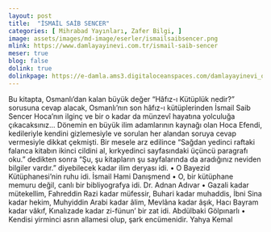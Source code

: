 ```yaml
---
layout: post
title:  "İSMAİL SAİB SENCER"
categories: [ Mihrabad Yayınları, Zafer Bilgi, ]
image: assets/images/md-image/eserler/ismailsaibsencer.png
mlink: https://www.damlayayinevi.com.tr/ismail-saib-sencer
meser: true
blog: false
dolink: true
dolinkpage: https://e-damla.ams3.digitaloceanspaces.com/damlayayinevi_ornek_sayfalar/9786056725180/index.html
---
```



Bu kitapta, Osmanlı’dan kalan büyük değer “Hâfız-ı Kütüplük nedir?” sorusuna cevap alacak, Osmanlı’nın son hâfız-ı kütüplerinden İsmail Saib Sencer Hoca’nın ilginç ve bir o kadar da münzevî hayatına yolculuğa çıkacaksınız... Dönemin en büyük ilim adamlarının kaynağı olan Hoca Efendi, kedileriyle kendini gizlemesiyle ve sorulan her alandan soruya cevap vermesiyle dikkat çekmişti. Bir mesele arz edilince “Sağdan yedinci raftaki falanca kitabın ikinci cildini al, kırkyedinci sayfasındaki üçüncü paragrafı oku.” dedikten sonra “Şu, şu kitapların şu sayfalarında da aradığınız neviden bilgiler vardır.” diyebilecek kadar ilim deryası idi.
• O Bayezid Kütüphanesi’nin ruhu idi.
İsmail Hami Danışmend
• O, bir kütüphane memuru değil, canlı bir bibliyografya idi.
Dr. Adnan Adıvar
• Gazali kadar mütekellim, Fahreddin Razi kadar müfessir, Buhari kadar muhaddis, İbni Sina kadar hekim, Muhyiddin Arabi kadar âlim, Mevlâna kadar âşık, Hacı Bayram kadar vâkıf, Kınalızade kadar zi-fünun’ bir zat idi.
Abdülbaki Gölpınarlı
• Kendisi yirminci asrın allamesi olup, şark encümenidir.
Yahya Kemal
